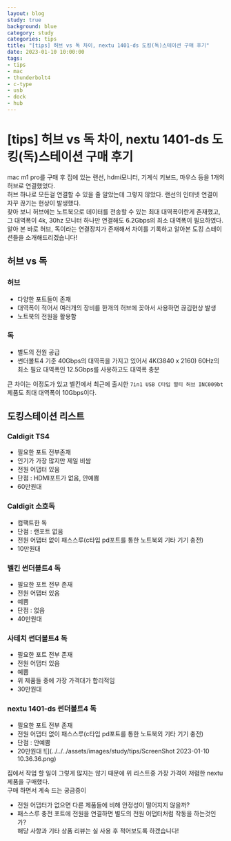 ```yaml
---
layout: blog
study: true
background: blue
category: study
categories: tips
title: "[tips] 허브 vs 독 차이, nextu 1401-ds 도킹(독)스테이션 구매 후기"
date: 2023-01-10 10:00:00
tags:
- tips
- mac
- thunderbolt4
- c-type
- usb
- dock
- hub
---
```


# [tips] 허브 vs 독 차이, nextu 1401-ds 도킹(독)스테이션 구매 후기

mac m1 pro를 구매 후 집에 있는 랜선, hdmi모니터, 기계식 키보드, 마우스 등을 1개의 허브로 연결했었다.  
허브 하나로 모든걸 연결할 수 있을 줄 알았는데 그렇지 않았다. 랜선의 인터넷 연결이 자꾸 끊기는 현상이 발생했다.  
찾아 보니 허브에는 노트북으로 데이터를 전송할 수 있는 최대 대역폭이란게 존재했고, 그 대역폭이 4k, 30hz 모니터 하나만 연결해도 6.2Gbps의 최소 대역폭이 필요하였다.  
알아 본 바로 허브, 독이라는 연결장치가 존재해서 차이를 기록하고 알아본 도킹 스테이션들을 소개해드리겠습니다!  


## 허브 vs 독

### 허브
- 다양한 포트들이 존재
- 대역폭이 적어서 여러개의 장비를 한개의 허브에 꽂아서 사용하면 끊김현상 발생
- 노트북의 전원을 활용함

### 독
- 별도의 전원 공급
- 썬더볼트4 기준 40Gbps의 대역폭을 가지고 있어서 4K(3840 x 2160) 60Hz의 최소 필요 대역폭인 12.5Gbps를 사용하고도 대역폭 충분


큰 차이는 이정도가 있고 벨킨에서 최근에 출시한 ``7in1 USB C타입 멀티 허브 INC009bt``제품도 최대 대역폭이 10Gbps이다.

## 도킹스테이션 리스트
### Caldigit TS4
- 필요한 포트 전부존재
- 인기가 가장 많지만 제일 비쌈
- 전원 어댑터 있음
- 단점 : HDMI포트가 없음, 안예쁨
- 60만원대

### Caldigit 소호독
- 컴팩트한 독
- 단점 : 랜포트 없음
- 전원 어댑터 없이 패스스루(c타입 pd포트를 통한 노트북외 기타 기기 충전)
- 10만원대

### 벨킨 썬더볼트4 독
- 필요한 포트 전부 존재
- 전원 어댑터 있음
- 예쁨
- 단점 : 없음
- 40만원대

### 사테치 썬더볼트4 독
- 필요한 포트 전부 존재
- 전원 어댑터 있음
- 예쁨
- 위 제품들 중에 가장 가격대가 합리적임
- 30만원대

### nextu 1401-ds 썬더볼트4 독
- 필요한 포트 전부 존재
- 전원 어댑터 없이 패스스루(c타입 pd포트를 통한 노트북외 기타 기기 충전)
- 단점 : 안예쁨
- 20만원대
![](../../../assets/images/study/tips/ScreenShot 2023-01-10 10.36.36.png)  


집에서 작업 할 일이 그렇게 많지는 않기 때문에 위 리스트중 가장 가격이 저렴한 nextu제품을 구매했다.  
구매 하면서 계속 드는 궁금증이  
- 전원 어댑터가 없으면 다른 제품들에 비해 안정성이 떨어지지 않을까? 
- 패스스루 충전 포트에 전원을 연결하면 별도의 전원 어댑터처럼 작동을 하는것인가?  
해당 사항과 기타 상품 리뷰는 실 사용 후 적어보도록 하겠습니다!